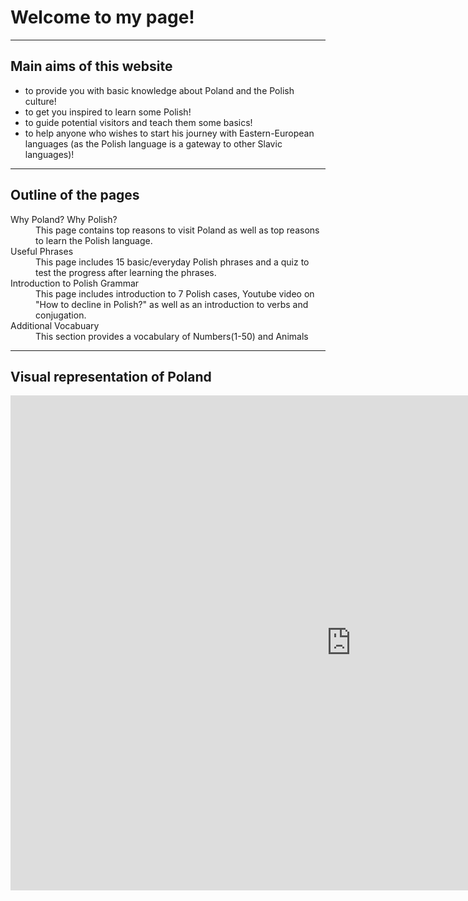 <h1>Welcome to my page!</h1>
<hr>

<h2>Main aims of this website</h2>

<ul>
 <li>to provide you with basic knowledge about Poland and the Polish culture! </li>
 <li>to get you inspired to learn some Polish! </li>
 <li>to guide potential visitors and teach them some basics! </li>
 <li>to help anyone who wishes to start his journey with Eastern-European languages (as the Polish language is a gateway to other Slavic languages)! </li>
 </ul>

<hr>

 <h2>Outline of the pages</h2>
 
 <dl>
   <dt>Why Poland? Why Polish?</dt>
   <dd>This page contains top reasons to visit Poland as well as top reasons to learn the Polish language.</dd>
   <dt>Useful Phrases</dt>
   <dd>This page includes 15 basic/everyday Polish phrases and a quiz to test the progress after learning the phrases.</dd>
   <dt>Introduction to Polish Grammar</dt>
   <dd> This page includes introduction to 7 Polish cases, Youtube video on "How to decline in Polish?" as well as an                   introduction to verbs and conjugation.</dd>
  <dt>Additional Vocabuary</dt>
  <dd>This section provides a vocabulary of Numbers(1-50) and Animals</dd>
</dl> 
 
 <hr>

<h2>Visual representation of Poland </h2>

<iframe src="https://h5p.org/h5p/embed/387937" width="1090" height="792" frameborder="0" allowfullscreen="allowfullscreen"></iframe><script src="https://h5p.org/sites/all/modules/h5p/library/js/h5p-resizer.js" charset="UTF-8"></script>

 
 
 
 
 
 
 
 
